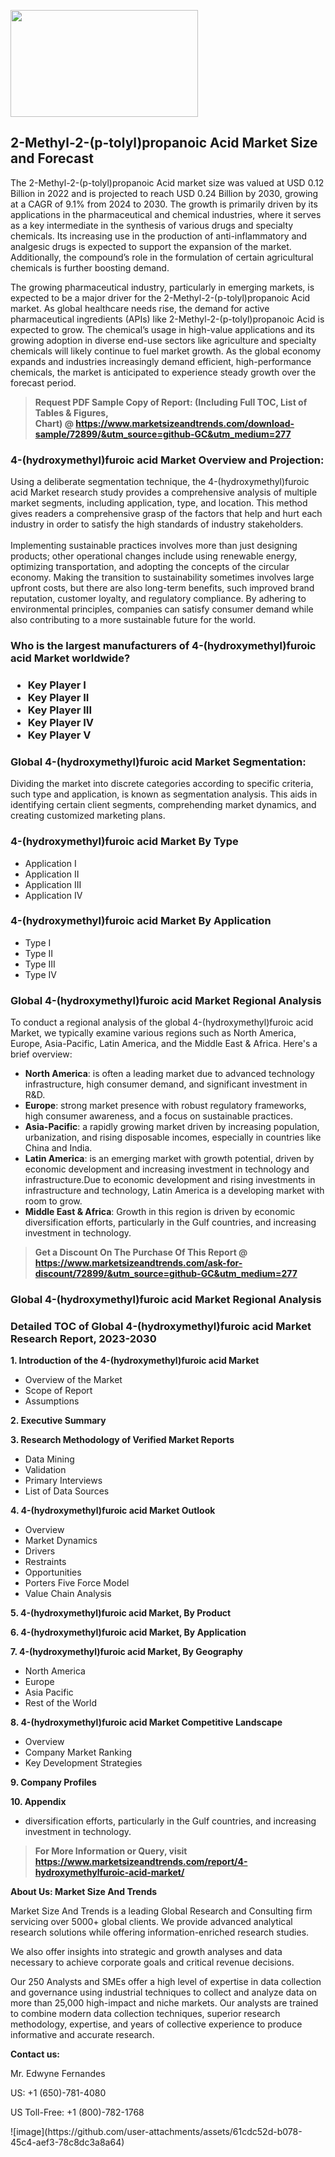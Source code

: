 <p><img class="alignnone size-medium wp-image-20088" src="https://ffe5etoiles.com/wp-content/uploads/2024/12/MST1-300x171.png" alt="" width="300" height="171" /></p><h2>2-Methyl-2-(p-tolyl)propanoic Acid Market Size and Forecast</h2><p>The 2-Methyl-2-(p-tolyl)propanoic Acid market size was valued at USD 0.12 Billion in 2022 and is projected to reach USD 0.24 Billion by 2030, growing at a CAGR of 9.1% from 2024 to 2030. The growth is primarily driven by its applications in the pharmaceutical and chemical industries, where it serves as a key intermediate in the synthesis of various drugs and specialty chemicals. Its increasing use in the production of anti-inflammatory and analgesic drugs is expected to support the expansion of the market. Additionally, the compound’s role in the formulation of certain agricultural chemicals is further boosting demand.</p><p>The growing pharmaceutical industry, particularly in emerging markets, is expected to be a major driver for the 2-Methyl-2-(p-tolyl)propanoic Acid market. As global healthcare needs rise, the demand for active pharmaceutical ingredients (APIs) like 2-Methyl-2-(p-tolyl)propanoic Acid is expected to grow. The chemical’s usage in high-value applications and its growing adoption in diverse end-use sectors like agriculture and specialty chemicals will likely continue to fuel market growth. As the global economy expands and industries increasingly demand efficient, high-performance chemicals, the market is anticipated to experience steady growth over the forecast period.</p></p><blockquote id="" class=""><strong>Request PDF Sample Copy of Report: (Including Full TOC, List of Tables &amp; Figures, Chart)&nbsp;@&nbsp;<strong><a href="https://www.marketsizeandtrends.com/download-sample/72899/&utm_source=github-GC&utm_medium=277" target="_blank">https://www.marketsizeandtrends.com/download-sample/72899/&utm_source=github-GC&utm_medium=277</a></strong></strong></blockquote><h3 id="" class="">4-(hydroxymethyl)furoic acid Market&nbsp;Overview and Projection:</h3><p id="" class="">Using a deliberate segmentation technique, the 4-(hydroxymethyl)furoic acid Market research study provides a comprehensive analysis of multiple market segments, including application, type, and location. This method gives readers a comprehensive grasp of the factors that help and hurt each industry in order to satisfy the high standards of industry stakeholders. <br /> <br />Implementing sustainable practices involves more than just designing products; other operational changes include using renewable energy, optimizing transportation, and adopting the concepts of the circular economy. Making the transition to sustainability sometimes involves large upfront costs, but there are also long-term benefits, such improved brand reputation, customer loyalty, and regulatory compliance. By adhering to environmental principles, companies can satisfy consumer demand while also contributing to a more sustainable future for the world.</p><h3 id="" class="">Who is the largest manufacturers of&nbsp;4-(hydroxymethyl)furoic acid Market worldwide?</h3><h3 class=""><p><ul><li>Key Player I </li><li> Key Player II </li><li> Key Player III </li><li> Key Player IV </li><li> Key Player V</li></ul></p></h3><h3 id="" class="">Global&nbsp;4-(hydroxymethyl)furoic acid Market Segmentation:</h3><p id="" class="">Dividing the market into discrete categories according to specific criteria, such type and application, is known as segmentation analysis. This aids in identifying certain client segments, comprehending market dynamics, and creating customized marketing plans.</p><h3 id="" class="">4-(hydroxymethyl)furoic acid Market&nbsp;By Type</h3><p><p><ul><li>Application I</li><li> Application II</li><li> Application III</li><li> Application IV</p></li></ul></p></p><h3 id="" class="">4-(hydroxymethyl)furoic acid Market&nbsp;By Application</h3><p class=""><p><ul><li>Type I</li><li> Type II</li><li> Type III</li><li> Type IV</li></ul></p></p><h3 id="" class="">Global 4-(hydroxymethyl)furoic acid Market Regional Analysis</h3><p id="" class="">To conduct a regional analysis of the global 4-(hydroxymethyl)furoic acid Market, we typically examine various regions such as North America, Europe, Asia-Pacific, Latin America, and the Middle East &amp; Africa. Here's a brief overview:</p><ul><li><strong>North America</strong>: is often a leading market due to advanced technology infrastructure, high consumer demand, and significant investment in R&amp;D.</li><li><strong>Europe</strong>: strong market presence with robust regulatory frameworks, high consumer awareness, and a focus on sustainable practices.</li><li><strong>Asia-Pacific</strong>: a rapidly growing market driven by increasing population, urbanization, and rising disposable incomes, especially in countries like China and India.</li><li><strong>Latin America</strong>: is an emerging market with growth potential, driven by economic development and increasing investment in technology and infrastructure.Due to economic development and rising investments in infrastructure and technology, Latin America is a developing market with room to grow.</li><li><strong>Middle East &amp; Africa</strong>: Growth in this region is driven by economic diversification efforts, particularly in the Gulf countries, and increasing investment in technology.</li></ul><blockquote id="" class=""><strong>Get a Discount On The Purchase Of This Report @ <strong><a href="https://www.marketsizeandtrends.com/ask-for-discount/72899/&utm_source=github-GC&utm_medium=277" target="_blank">https://www.marketsizeandtrends.com/ask-for-discount/72899/&utm_source=github-GC&utm_medium=277</a></strong></strong></blockquote><h3 id="" class="">Global 4-(hydroxymethyl)furoic acid Market Regional Analysis</h3><h3 id="" class="">Detailed TOC of Global 4-(hydroxymethyl)furoic acid Market Research Report, 2023-2030</h3><p id="" class=""><strong>1. Introduction of the 4-(hydroxymethyl)furoic acid Market</strong></p><ul><li>Overview of the Market</li><li>Scope of Report</li><li>Assumptions</li></ul><p id="" class=""><strong>2. Executive Summary</strong></p><p id="" class=""><strong>3. Research Methodology of Verified Market Reports</strong></p><ul><li>Data Mining</li><li>Validation</li><li>Primary Interviews</li><li>List of Data Sources</li></ul><p id="" class=""><strong>4. 4-(hydroxymethyl)furoic acid Market Outlook</strong></p><ul><li>Overview</li><li>Market Dynamics</li><li>Drivers</li><li>Restraints</li><li>Opportunities</li><li>Porters Five Force Model</li><li>Value Chain Analysis</li></ul><p id="" class=""><strong>5. 4-(hydroxymethyl)furoic acid Market, By Product</strong></p><p id="" class=""><strong>6. 4-(hydroxymethyl)furoic acid Market, By Application</strong></p><p id="" class=""><strong>7. 4-(hydroxymethyl)furoic acid Market, By Geography</strong></p><ul><li>North America</li><li>Europe</li><li>Asia Pacific</li><li>Rest of the World</li></ul><p id="" class=""><strong>8. 4-(hydroxymethyl)furoic acid Market Competitive Landscape</strong></p><ul><li>Overview</li><li>Company Market Ranking</li><li>Key Development Strategies</li></ul><p id="" class=""><strong>9. Company Profiles</strong></p><p id="" class=""><strong>10. Appendix</strong></p><ul><li>diversification efforts, particularly in the Gulf countries, and increasing investment in technology.</li></ul><blockquote id="" class=""><strong>For More Information or Query, visit <strong><strong><a href="https://www.marketsizeandtrends.com/report/4-hydroxymethylfuroic-acid-market/" target="_blank">https://www.marketsizeandtrends.com/report/4-hydroxymethylfuroic-acid-market/</a></strong></strong></strong></blockquote><p id="" class=""><strong>About Us: Market Size And Trends</strong></p><p id="" class="">Market Size And Trends is a leading Global Research and Consulting firm servicing over 5000+ global clients. We provide advanced analytical research solutions while offering information-enriched research studies.</p><p id="" class="">We also offer insights into strategic and growth analyses and data necessary to achieve corporate goals and critical revenue decisions.</p><p id="" class="">Our 250 Analysts and SMEs offer a high level of expertise in data collection and governance using industrial techniques to collect and analyze data on more than 25,000 high-impact and niche markets. Our analysts are trained to combine modern data collection techniques, superior research methodology, expertise, and years of collective experience to produce informative and accurate research.</p><p id="" class=""><strong>Contact us:</strong></p><p id="" class="">Mr. Edwyne Fernandes</p><p id="" class="">US: +1 (650)-781-4080</p><p id="" class="">US Toll-Free: +1 (800)-782-1768</p>
![image](https://github.com/user-attachments/assets/61cdc52d-b078-45c4-aef3-78c8dc3a8a64)
